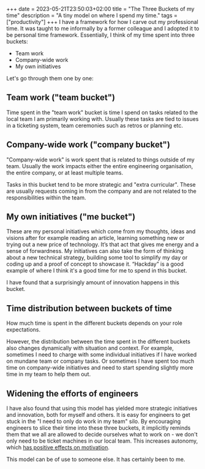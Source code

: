 +++ 
date = 2023-05-21T23:50:03+02:00
title = "The Three Buckets of my time"
description = "A tiny model on where I spend my time."
tags = ["productivity"]
+++
I have a framework for how I carve out my professional time. It was taught to
me informally by a former colleague and I adopted it to be personal time
framework. Essentially, I think of my time spent into three buckets:

 * Team work
 * Company-wide work
 * My own initiatives

Let's go through them one by one:

## Team work ("team bucket")

Time spent in the "team work" bucket is time I spend on tasks related to the local team I am
primarily working with. Usually these tasks are tied to issues in a ticketing
system, team ceremonies such as retros or planning etc.

## Company-wide work ("company bucket")

"Company-wide work" is work spent that is related to things outside of my team.
Usually the work impacts either the entire engineering organisation, the entire
company, or at least multiple teams.

Tasks in this bucket tend to be more strategic and "extra curricular". These
are usually requests coming in from the company and are not related to the
responsibilities within the team.

## My own initiatives ("me bucket")

These are my personal initiatives which come from my thoughts, ideas and
visions after for example reading an article, learning something new or trying
out a new price of technology. It’s that act that gives me energy and a sense
of forwardness.  My initiatives can also take the form of thinking about a new
technical strategy, building some tool to simplify my day or coding up and a
proof of concept to showcase it. “Hackday” is a good example of where I think
it's a good time for me to spend in this bucket. 

I have found that a surprisingly amount of innovation happens in this bucket.

## Time distribution between buckets of time

How much time is spent in the different buckets depends on your role expectations.

However, the distribution between the time spent in the different buckets also
changes dynamically with situation and context. For example, sometimes I need
to charge with some individual initiatives if I have worked on mundane team or
company tasks.  Or sometimes I have spent too much time on company-wide
initiatives and need to start spending slightly more time in my team to help
them out.

## Widening the efforts of engineers

I have also found that using this model has yielded more strategic initiatives
and innovation, both for myself and others. It is easy for engineers to get
stuck in the "I need to only do work in my team" silo. By encouraging engineers
to slice their time into these three buckets, it implicitly reminds them that
we all are allowed to decide ourselves what to work on - we don't only need to
be ticket machines in our local team. This increases autonomy, which [has
positive effects on motivation][dan-pink].

[dan-pink]: https://www.mindtools.com/asmdp60/pinks-autonomy-mastery-and-purpose-framework

This model can be of use to someone else. It has certainly been to me.

